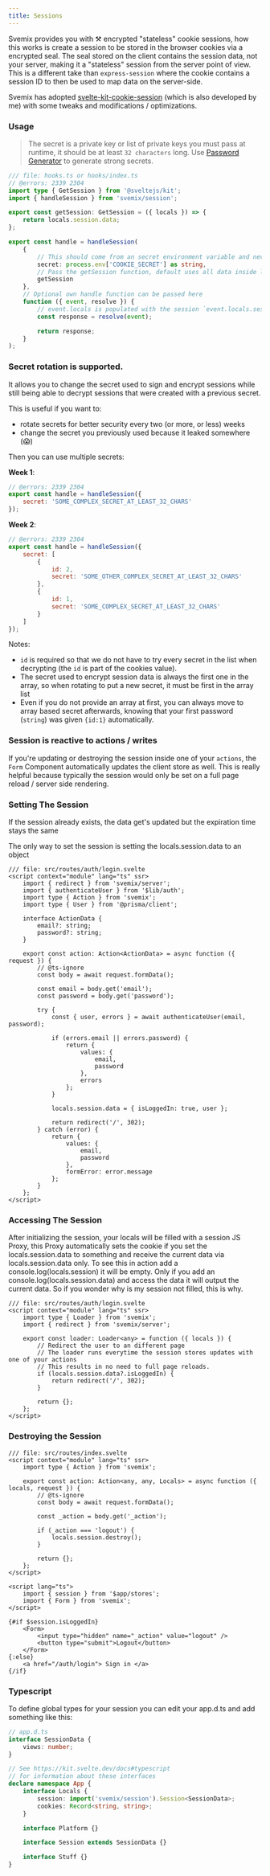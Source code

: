 ```yaml
---
title: Sessions
---
```


Svemix provides you with ⚒️ encrypted "stateless" cookie sessions, how this works is create a session to be stored in the browser cookies via a encrypted seal. The seal stored on the client contains the session data, not your server, making it a "stateless" session from the server point of view. This is a different take than `express-session` where the cookie contains a session ID to then be used to map data on the server-side.

Svemix has adopted [svelte-kit-cookie-session](https://github.com/pixelmund/svelte-kit-cookie-session) (which is also developed by me) with some tweaks and modifications / optimizations.

### Usage

> The secret is a private key or list of private keys you must pass at runtime, it should be at least `32 characters` long. Use [Password Generator](https://1password.com/password-generator/) to generate strong secrets.


```ts
/// file: hooks.ts or hooks/index.ts
// @errors: 2339 2304
import type { GetSession } from '@sveltejs/kit';
import { handleSession } from 'svemix/session';

export const getSession: GetSession = ({ locals }) => {
	return locals.session.data;
};

export const handle = handleSession(
	{
		// This should come from an secret environment variable and never be exposed on github.
		secret: process.env['COOKIE_SECRET'] as string,
		// Pass the getSession function, default uses all data inside locals.session.data
		getSession
	},
	// Optional own handle function can be passed here
	function ({ event, resolve }) {
		// event.locals is populated with the session `event.locals.session` and `event.locals.cookies`;
		const response = resolve(event);

		return response;
	}
);
```

### Secret rotation is supported.

It allows you to change the secret used to sign and encrypt sessions while still being able to decrypt sessions that were created with a previous secret.

This is useful if you want to:

- rotate secrets for better security every two (or more, or less) weeks
- change the secret you previously used because it leaked somewhere (😱)

Then you can use multiple secrets:

**Week 1**:

```js
// @errors: 2339 2304
export const handle = handleSession({
	secret: 'SOME_COMPLEX_SECRET_AT_LEAST_32_CHARS'
});
```

**Week 2**:

```js
// @errors: 2339 2304
export const handle = handleSession({
	secret: [
		{
			id: 2,
			secret: 'SOME_OTHER_COMPLEX_SECRET_AT_LEAST_32_CHARS'
		},
		{
			id: 1,
			secret: 'SOME_COMPLEX_SECRET_AT_LEAST_32_CHARS'
		}
	]
});
```

Notes:

- `id` is required so that we do not have to try every secret in the list when decrypting (the `id` is part of the cookies value).
- The secret used to encrypt session data is always the first one in the array, so when rotating to put a new secret, it must be first in the array list
- Even if you do not provide an array at first, you can always move to array based secret afterwards, knowing that your first password (`string`) was given `{id:1}` automatically.


### Session is reactive to actions / writes

If you're updating or destroying the session inside one of your `actions`, the `Form` Component automatically updates the client store as well. This is really helpful because typically the session would only be set on a full page reload / server side rendering.


### Setting The Session


If the session already exists, the data get's updated but the expiration time stays the same

The only way to set the session is setting the locals.session.data to an object

```svelte
/// file: src/routes/auth/login.svelte
<script context="module" lang="ts" ssr>
	import { redirect } from 'svemix/server';
	import { authenticateUser } from '$lib/auth';
	import type { Action } from 'svemix';
	import type { User } from '@prisma/client';

	interface ActionData {
		email?: string;
		password?: string;
	}

	export const action: Action<ActionData> = async function ({ request }) {
		// @ts-ignore
		const body = await request.formData();

		const email = body.get('email');
		const password = body.get('password');

		try {
			const { user, errors } = await authenticateUser(email, password);

			if (errors.email || errors.password) {
				return {
					values: {
						email,
						password
					},
					errors
				};
			}

			locals.session.data = { isLoggedIn: true, user };

			return redirect('/', 302);
		} catch (error) {
			return {
				values: {
					email,
					password
				},
				formError: error.message
			};
		}
	};
</script>
```


### Accessing The Session


After initializing the session, your locals will be filled with a session JS Proxy, this Proxy automatically sets the cookie if you set the locals.session.data to something and receive the current data via locals.session.data only. To see this in action add a console.log(locals.session) it will be empty. Only if you add an console.log(locals.session.data) and access the data it will output the current data. So if you wonder why is my session not filled, this is why.

```svelte
/// file: src/routes/auth/login.svelte
<script context="module" lang="ts" ssr>
	import type { Loader } from 'svemix';
	import { redirect } from 'svemix/server';

	export const loader: Loader<any> = function ({ locals }) {
		// Redirect the user to an different page
		// The loader runs everytime the session stores updates with one of your actions
		// This results in no need to full page reloads.
		if (locals.session.data?.isLoggedIn) {
			return redirect('/', 302);
		}

		return {};
	};
</script>
```


### Destroying the Session


```svelte
/// file: src/routes/index.svelte
<script context="module" lang="ts" ssr>
	import type { Action } from 'svemix';

	export const action: Action<any, any, Locals> = async function ({ locals, request }) {
		// @ts-ignore
		const body = await request.formData();

		const _action = body.get('_action');

		if (_action === 'logout') {
			locals.session.destroy();
		}

		return {};
	};
</script>

<script lang="ts">
	import { session } from '$app/stores';
	import { Form } from 'svemix';
</script>

{#if $session.isLoggedIn}
	<Form>
		<input type="hidden" name="_action" value="logout" />
		<button type="submit">Logout</button>
	</Form>
{:else}
	<a href="/auth/login"> Sign in </a>
{/if}
```


### Typescript

To define global types for your session you can edit your app.d.ts and add something like this:

```ts
// app.d.ts
interface SessionData {
	views: number;
}

// See https://kit.svelte.dev/docs#typescript
// for information about these interfaces
declare namespace App {
	interface Locals {
		session: import('svemix/session').Session<SessionData>;
		cookies: Record<string, string>;
	}

	interface Platform {}

	interface Session extends SessionData {}

	interface Stuff {}
}
```